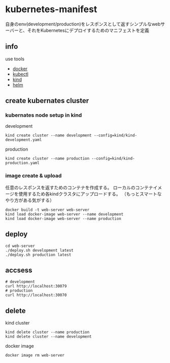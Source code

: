 # kubernetes-manifest
自身のenv(development/production)をレスポンスとして返すシンプルなwebサーバーと、それをKubernetesにデプロイするためのマニフェストを定義

## info
use tools
* [docker](https://www.docker.com/)
* [kubectl](https://kubernetes.io/ja/docs/tasks/tools/install-kubectl/)
* [kind](https://kind.sigs.k8s.io/)
* [helm](https://helm.sh/ja/)


## create kubernates cluster

### kubernates node setup in kind

development
```
kind create cluster --name development --config=kind/kind-development.yaml
```

production
```
kind create cluster --name production --config=kind/kind-production.yaml
```


### image create & upload
任意のレスポンスを返すためのコンテナを作成する。
ローカルのコンテナイメージを使用するため各kindクラスタにアップロードする。
（もっとスマートなやり方がある気がする）

```
docker build -t web-server web-server
kind load docker-image web-server --name development
kind load docker-image web-server --name production
```

## deploy

```
cd web-server
./deploy.sh development latest
./deploy.sh production latest
```

## accsess
```
# development
curl http://localhost:30079
# production
curl http://localhost:30070
```


## delete

kind cluster
```
kind delete cluster --name production
kind delete cluster --name development
```

docker image
```
docker image rm web-server
```
